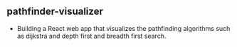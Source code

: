 ## pathfinder-visualizer

- Building a React web app that visualizes the pathfinding algorithms such as dijkstra and depth first and breadth first search.
